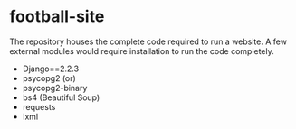 # football-site
The repository houses the complete code required to run a website. A few external modules would require installation to run the code completely.
- Django==2.2.3
- psycopg2
(or)
- psycopg2-binary
- bs4 (Beautiful Soup)
- requests 
- lxml
